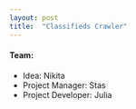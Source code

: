 ```yaml
---
layout: post
title:  "Classifieds Crawler"
---
```

#### Team:  
* Idea: Nikita
* Project Manager: Stas
* Project Developer: Julia